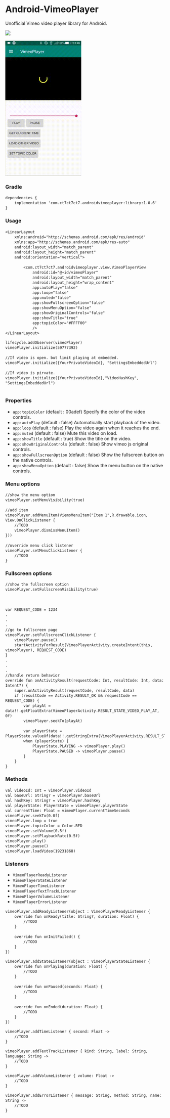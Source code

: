 # Android-VimeoPlayer
Unofficial Vimeo video player library for Android.

[![](https://api.bintray.com/packages/ct7ct7ct7/maven/AndroidVimeoPlayer/images/download.svg)](https://bintray.com/ct7ct7ct7/maven/AndroidVimeoPlayer/_latestVersion)

![screenshot](/screenshot.gif)

### **Gradle**

```
dependencies {
    implementation 'com.ct7ct7ct7.androidvimeoplayer:library:1.0.6'
}
```

### **Usage**
```
<LinearLayout
    xmlns:android="http://schemas.android.com/apk/res/android"
    xmlns:app="http://schemas.android.com/apk/res-auto"
    android:layout_width="match_parent"
    android:layout_height="match_parent"
    android:orientation="vertical">
    
        <com.ct7ct7ct7.androidvimeoplayer.view.VimeoPlayerView
            android:id="@+id/vimeoPlayer"
            android:layout_width="match_parent"
            android:layout_height="wrap_content"
            app:autoPlay="false"
            app:loop="false"
            app:muted="false"
            app:showFullscreenOption="false"
            app:showMenuOption="false"
            app:showOriginalControls="false"
            app:showTitle="true"
            app:topicColor="#FFFF00"
            />
</LinearLayout>
```

```
lifecycle.addObserver(vimeoPlayer)
vimeoPlayer.initialize(59777392)

//If video is open. but limit playing at embedded.
vimeoPlayer.initialize({YourPrivateVideoId}, "SettingsEmbeddedUrl")

//If video is pirvate.
vimeoPlayer.initialize({YourPrivateVideoId},"VideoHashKey", "SettingsEmbeddedUrl")


```

### **Properties**

* `app:topicColor` (default : 00adef) Specify the color of the video controls.
* `app:autoPlay` (default : false) Automatically start playback of the video. 
* `app:loop` (default : false) Play the video again when it reaches the end.
* `app:muted` (default : false) Mute this video on load.
* `app:showTitle` (default : true) Show the title on the video.
* `app:showOriginalControls` (default : false) Show vimeo js original controls.
* `app:showFullscreenOption` (default : false) Show the fullscreen button on the native controls.
* `app:showMenuOption` (default : false) Show the menu button on the native controls.



### **Menu options**
```
//show the menu option
vimeoPlayer.setMenuVisibility(true)

//add item
vimeoPlayer.addMenuItem(ViemoMenuItem("Item 1",R.drawable.icon, View.OnClickListener {
    //TODO
    vimeoPlayer.dismissMenuItem()
}))

//override menu click listener
vimeoPlayer.setMenuClickListener { 
    //TODO
}
```


### **Fullscreen options**
```
//show the fullscreen option
vimeoPlayer.setFullscreenVisibility(true)



var REQUEST_CODE = 1234
.
.
.
//go to fullscreen page
vimeoPlayer.setFullscreenClickListener {
    vimeoPlayer.pause()
    startActivityForResult(VimeoPlayerActivity.createIntent(this, vimeoPlayer), REQUEST_CODE)
}
.
.
.
//handle return behavior
override fun onActivityResult(requestCode: Int, resultCode: Int, data: Intent?) {
    super.onActivityResult(requestCode, resultCode, data)
    if (resultCode == Activity.RESULT_OK && requestCode == REQUEST_CODE) {
        var playAt = data!!.getFloatExtra(VimeoPlayerActivity.RESULT_STATE_VIDEO_PLAY_AT, 0f)
        vimeoPlayer.seekTo(playAt)

        var playerState = PlayerState.valueOf(data!!.getStringExtra(VimeoPlayerActivity.RESULT_STATE_PLAYER_STATE))
        when (playerState) {
            PlayerState.PLAYING -> vimeoPlayer.play()
            PlayerState.PAUSED -> vimeoPlayer.pause()
        }
    }
}

```

### **Methods**
```
val videoId: Int = vimeoPlayer.videoId
val baseUrl: String? = vimeoPlayer.baseUrl
val hashKey: String? = vimeoPlayer.hashKey
val playerState: PlayerState = vimeoPlayer.playerState
val currentTime: Float = vimeoPlayer.currentTimeSeconds
vimeoPlayer.seekTo(0.0f)
vimeoPlayer.loop = true
vimeoPlayer.topicColor = Color.RED
vimeoPlayer.setVolume(0.5f)
vimeoPlayer.setPlaybackRate(0.5f)
vimeoPlayer.play()
vimeoPlayer.pause()
vimeoPlayer.loadVideo(19231868)
```


### **Listeners**
* `VimeoPlayerReadyListener`
* `VimeoPlayerStateListener`
* `VimeoPlayerTimeListener`
* `VimeoPlayerTextTrackListener`
* `VimeoPlayerVolumeListener`
* `VimeoPlayerErrorListener`

```
vimeoPlayer.addReadyListener(object : VimeoPlayerReadyListener {
    override fun onReady(title: String?, duration: Float) {
        //TODO
    }

    override fun onInitFailed() {
        //TODO
    }
})
```

```
vimeoPlayer.addStateListener(object : VimeoPlayerStateListener {
    override fun onPlaying(duration: Float) {
        //TODO
    }

    override fun onPaused(seconds: Float) {
        //TODO
    }

    override fun onEnded(duration: Float) {
        //TODO
    }
})
```

```
vimeoPlayer.addTimeListener { second: Float ->
    //TODO
}
```

```
vimeoPlayer.addTextTrackListener { kind: String, label: String, language: String ->
    //TODO
}
```

```
vimeoPlayer.addVolumeListener { volume: Float ->
    //TODO
}
```

```
vimeoPlayer.addErrorListener { message: String, method: String, name: String ->
    //TODO
}
```
